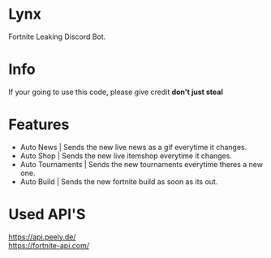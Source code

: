 # Lynx
Fortnite Leaking Discord Bot.

# Info
If your going to use this code, please give credit **don't just steal**

# Features
- Auto News | Sends the new live news as a gif everytime it changes.
- Auto Shop | Sends the new live itemshop everytime it changes.
- Auto Tournaments | Sends the new tournaments everytime theres a new one.
- Auto Build | Sends the new fortnite build as soon as its out.

# Used API'S

https://api.peely.de/ <br/>
https://fortnite-api.com/


